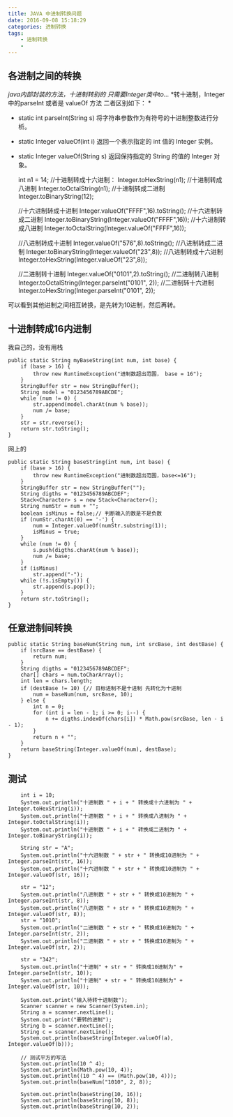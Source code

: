 ```yaml
---
title: JAVA 中进制转换问题
date: 2016-09-08 15:18:29
categories: 进制转换
tags:
	- 进制转换
	- 
---
```

## 各进制之间的转换
*java内部封装的方法，十进制转别的 只需要Integer类中to...*
*转十进制，Integer中的parseInt 或者是 valueOf 方法 二者区别如下： *
 * static int parseInt(String s) 将字符串参数作为有符号的十进制整数进行分析。
 * static Integer valueOf(int i) 返回一个表示指定的 int 值的 Integer 实例。 
 * static Integer valueOf(String s) 返回保持指定的 String 的值的 Integer 对象。
 

	int n1 = 14;
	//十进制转成十六进制：
	Integer.toHexString(n1);
	//十进制转成八进制
	Integer.toOctalString(n1);
	//十进制转成二进制
	Integer.toBinaryString(12);

	//十六进制转成十进制
	Integer.valueOf("FFFF",16).toString();
	//十六进制转成二进制
	Integer.toBinaryString(Integer.valueOf("FFFF",16));
	//十六进制转成八进制
	Integer.toOctalString(Integer.valueOf("FFFF",16));

	//八进制转成十进制
	Integer.valueOf("576",8).toString();
	//八进制转成二进制
	Integer.toBinaryString(Integer.valueOf("23",8));
	//八进制转成十六进制
	Integer.toHexString(Integer.valueOf("23",8));


	//二进制转十进制
	Integer.valueOf("0101",2).toString();
	//二进制转八进制
	Integer.toOctalString(Integer.parseInt("0101", 2));
	//二进制转十六进制
	Integer.toHexString(Integer.parseInt("0101", 2));

 

可以看到其他进制之间相互转换，是先转为10进制，然后再转。

## 十进制转成16内进制
 我自己的，没有用栈

	public static String myBaseString(int num, int base) {
		if (base > 16) {
			throw new RuntimeException("进制数超出范围， base = 16");
		}
		StringBuffer str = new StringBuffer();
		String model = "0123456789ABCDE";
		while (num != 0) {
			str.append(model.charAt(num % base));
			num /= base;
		}
		str = str.reverse();
		return str.toString();
	}
  网上的

	public static String baseString(int num, int base) {
		if (base > 16) {
			throw new RuntimeException("进制数超出范围，base<=16");
		}
		StringBuffer str = new StringBuffer("");
		String digths = "0123456789ABCDEF";
		Stack<Character> s = new Stack<Character>();
		String numStr = num + "";
		boolean isMinus = false;// 判断输入的数是不是负数
		if (numStr.charAt(0) == '-') {
			num = Integer.valueOf(numStr.substring(1));
			isMinus = true;
		}
		while (num != 0) {
			s.push(digths.charAt(num % base));
			num /= base;
		}
		if (isMinus)
			str.append("-");
		while (!s.isEmpty()) {
			str.append(s.pop());
		}
		return str.toString();
	}

## 任意进制间转换
	public static String baseNum(String num, int srcBase, int destBase) {
		if (srcBase == destBase) {
			return num;
		}
		String digths = "0123456789ABCDEF";
		char[] chars = num.toCharArray();
		int len = chars.length;
		if (destBase != 10) {// 目标进制不是十进制 先转化为十进制
			num = baseNum(num, srcBase, 10);
		} else {
			int n = 0;
			for (int i = len - 1; i >= 0; i--) {
				n += digths.indexOf(chars[i]) * Math.pow(srcBase, len - i - 1);
			}
			return n + "";
		}
		return baseString(Integer.valueOf(num), destBase);
	}

## 测试
		int i = 10;
		System.out.println("十进制数 " + i + " 转换成十六进制为 " + Integer.toHexString(i));
		System.out.println("十进制数 " + i + " 转换成八进制为 " + Integer.toOctalString(i));
		System.out.println("十进制数 " + i + " 转换成二进制为 " + Integer.toBinaryString(i));

		String str = "A";
		System.out.println("十六进制数 " + str + " 转换成10进制为 " + Integer.parseInt(str, 16));
		System.out.println("十六进制数 " + str + " 转换成10进制为 " + Integer.valueOf(str, 16));

		str = "12";
		System.out.println("八进制数 " + str + " 转换成10进制为 " + Integer.parseInt(str, 8));
		System.out.println("八进制数 " + str + " 转换成10进制为 " + Integer.valueOf(str, 8));
		str = "1010";
		System.out.println("二进制数 " + str + " 转换成10进制为 " + Integer.parseInt(str, 2));
		System.out.println("二进制数 " + str + " 转换成10进制为 " + Integer.valueOf(str, 2));

		str = "342";
		System.out.println("十进制" + str + " 转换成10进制为" + Integer.parseInt(str, 10));
		System.out.println("十进制" + str + " 转换成10进制为" + Integer.valueOf(str, 10));

		System.out.print("输入待转十进制数");
		Scanner scanner = new Scanner(System.in);
		String a = scanner.nextLine();
		System.out.print("要转的进制");
		String b = scanner.nextLine();
		String c = scanner.nextLine();
		System.out.println(baseString(Integer.valueOf(a), Integer.valueOf(b)));

		// 测试平方的写法
		System.out.println(10 ^ 4);
		System.out.println(Math.pow(10, 4));
		System.out.println((10 ^ 4) == (Math.pow(10, 4)));
		System.out.println(baseNum("1010", 2, 8));

		System.out.println(baseString(10, 16));
		System.out.println(baseString(10, 8));
		System.out.println(baseString(10, 2));
	
